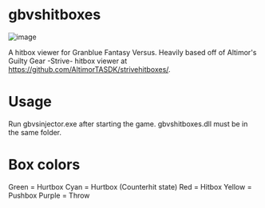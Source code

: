 # gbvshitboxes
![image](https://user-images.githubusercontent.com/9942055/169641083-2f7175a8-23f7-4769-882f-d67474986f0c.png)

A hitbox viewer for Granblue Fantasy Versus. Heavily based off of Altimor's Guilty Gear -Strive- hitbox viewer at https://github.com/AltimorTASDK/strivehitboxes/.

# Usage
Run gbvsinjector.exe after starting the game. gbvshitboxes.dll must be in the same folder.

# Box colors
Green = Hurtbox
Cyan = Hurtbox (Counterhit state)
Red = Hitbox
Yellow = Pushbox
Purple = Throw
